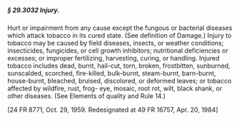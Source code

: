 ##### § 29.3032 Injury. #####

Hurt or impairment from any cause except the fungous or bacterial diseases which attack tobacco in its cured state. (See definition of Damage.) Injury to tobacco may be caused by field diseases, insects, or weather conditions; insecticides, fungicides, or cell growth inhibitors; nutritional deficiencies or excesses; or improper fertilizing, harvesting, curing, or handling. Injured tobacco includes dead, burnt, hail-cut, torn, broken, frostbitten, sunburned, sunscalded, scorched, fire-killed, bulk-burnt, steam-burnt, barn-burnt, house-burnt, bleached, bruised, discolored, or deformed leaves; or tobacco affected by wildfire, rust, frog- eye, mosaic, root rot, wilt, black shank, or other diseases. (See Elements of quality and Rule 14.)

[24 FR 8771, Oct. 29, 1959. Redesignated at 49 FR 16757, Apr. 20, 1984]